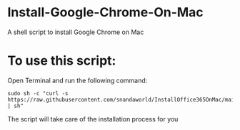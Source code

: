 # Install-Google-Chrome-On-Mac
A shell script to install Google Chrome on Mac 

# To use this script:

Open Terminal and run the following command:
```
sudo sh -c "curl -s https://raw.githubusercontent.com/snandaworld/InstallOffice365OnMac/main/installOffice365Pro.sh | sh"
```

The script will take care of the installation process for you
